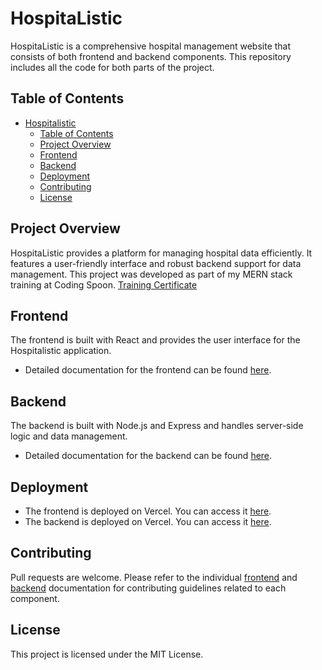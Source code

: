 # HospitaListic

HospitaListic is a comprehensive hospital management website that consists of both frontend and backend components. This repository includes all the code for both parts of the project.

## Table of Contents

- [Hospitalistic](#hospitalistic)
  - [Table of Contents](#table-of-contents)
  - [Project Overview](#project-overview)
  - [Frontend](#frontend)
  - [Backend](#backend)
  - [Deployment](#deployment)
  - [Contributing](#contributing)
  - [License](#license)

## Project Overview

HospitaListic provides a platform for managing hospital data efficiently. It features a user-friendly interface and robust backend support for data management. This project was developed as part of my MERN stack training at Coding Spoon. [Training Certificate](https://credsverse.com/credentials/cc005d0e-dfb6-467c-adec-9c47906c0607)

## Frontend

The frontend is built with React and provides the user interface for the Hospitalistic application.

- Detailed documentation for the frontend can be found [here](front-end/README.md).

## Backend

The backend is built with Node.js and Express and handles server-side logic and data management.

- Detailed documentation for the backend can be found [here](back-end/README.md).

## Deployment

- The frontend is deployed on Vercel. You can access it [here](https://hospitalistic.vercel.app/).
- The backend is deployed on Vercel. You can access it [here](https://hospitalistic-backend.vercel.app/).

## Contributing

Pull requests are welcome. Please refer to the individual [frontend](front-end/README.md) and [backend](back-end/README.md) documentation for contributing guidelines related to each component.

## License

This project is licensed under the MIT License.
